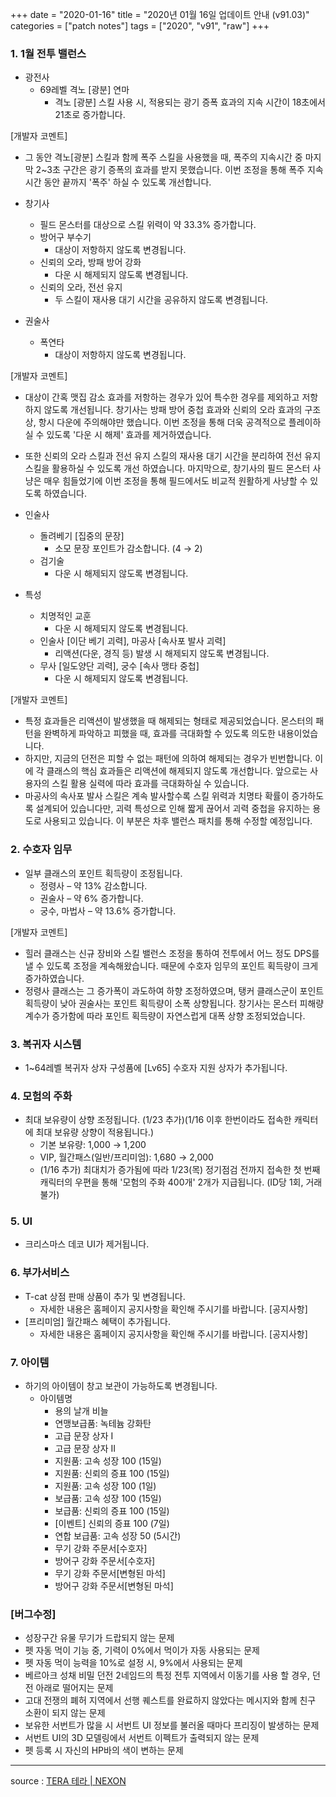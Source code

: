 +++
date = "2020-01-16"
title = "2020년 01월 16일 업데이트 안내 (v91.03)"
categories = ["patch notes"]
tags = ["2020", "v91", "raw"]
+++

### 1. 1월 전투 밸런스
- 광전사
  - 69레벨 격노 [광분] 연마
    - 격노 [광분] 스킬 사용 시, 적용되는 광기 증폭 효과의 지속 시간이 18초에서 21초로 증가합니다.

[개발자 코멘트]
- 그 동안 격노[광분] 스킬과 함께 폭주 스킬을 사용했을 때, 폭주의 지속시간 중 마지막 2~3초 구간은 광기 증폭의 효과를 받지 못했습니다. 이번 조정을 통해 폭주 지속시간 동안 끝까지 '폭주' 하실 수 있도록 개선합니다.

- 창기사
  - 필드 몬스터를 대상으로 스킬 위력이 약 33.3% 증가합니다.
  - 방어구 부수기
    - 대상이 저항하지 않도록 변경됩니다.
  - 신뢰의 오라, 방패 방어 강화
    - 다운 시 해제되지 않도록 변경됩니다.
  - 신뢰의 오라, 전선 유지
    - 두 스킬이 재사용 대기 시간을 공유하지 않도록 변경됩니다.
- 권술사
  - 폭연타
    - 대상이 저항하지 않도록 변경됩니다.

[개발자 코멘트]
- 대상이 간혹 맷집 감소 효과를 저항하는 경우가 있어 특수한 경우를 제외하고 저항하지 않도록 개선됩니다. 창기사는 방패 방어 중첩 효과와 신뢰의 오라 효과의 구조 상, 항시 다운에 주의해야만 했습니다. 이번 조정을 통해 더욱 공격적으로 플레이하실 수 있도록 '다운 시 해제' 효과를 제거하였습니다.
- 또한 신뢰의 오라 스킬과 전선 유지 스킬의 재사용 대기 시간을 분리하여 전선 유지 스킬을 활용하실 수 있도록 개선 하였습니다. 마지막으로, 창기사의 필드 몬스터 사냥은 매우 힘들었기에 이번 조정을 통해 필드에서도 비교적 원활하게 사냥할 수 있도록 하였습니다.

- 인술사
  - 돌려베기 [집중의 문장]
    - 소모 문장 포인트가 감소합니다. (4 → 2)
  - 검기술
    - 다운 시 해제되지 않도록 변경됩니다.
- 특성
  - 치명적인 교훈
    - 다운 시 해제되지 않도록 변경됩니다.
  - 인술사 [이단 베기 괴력], 마공사 [속사포 발사 괴력]
    - 리액션(다운, 경직 등) 발생 시 해제되지 않도록 변경됩니다.
  - 무사 [일도양단 괴력], 궁수 [속사 맹타 중첩]
    - 다운 시 해제되지 않도록 변경됩니다.

[개발자 코멘트]
- 특정 효과들은 리액션이 발생했을 때 해제되는 형태로 제공되었습니다. 몬스터의 패턴을 완벽하게 파악하고 피했을 때, 효과를 극대화할 수 있도록 의도한 내용이었습니다.
- 하지만, 지금의 던전은 피할 수 없는 패턴에 의하여 해제되는 경우가 빈번합니다. 이에 각 클래스의 핵심 효과들은 리액션에 해제되지 않도록 개선합니다. 앞으로는 사용자의 스킬 활용 실력에 따라 효과를 극대화하실 수 있습니다.
- 마공사의 속사포 발사 스킬은 계속 발사할수록 스킬 위력과 치명타 확률이 증가하도록 설계되어 있습니다만, 괴력 특성으로 인해 짧게 끊어서 괴력 중첩을 유지하는 용도로 사용되고 있습니다. 이 부분은 차후 밸런스 패치를 통해 수정할 예정입니다.

### 2. 수호자 임무
- 일부 클래스의 포인트 획득량이 조정됩니다.
  - 정령사 – 약 13% 감소합니다.
  - 권술사 – 약 6% 증가합니다.
  - 궁수, 마법사 – 약 13.6% 증가합니다.

[개발자 코멘트]
- 힐러 클래스는 신규 장비와 스킬 밸런스 조정을 통하여 전투에서 어느 정도 DPS를 낼 수 있도록 조정을 계속해왔습니다. 때문에 수호자 임무의 포인트 획득량이 크게 증가하였습니다.
- 정령사 클래스는 그 증가폭이 과도하여 하향 조정하였으며, 탱커 클래스군이 포인트 획득량이 낮아 권술사는 포인트 획득량이 소폭 상향됩니다. 창기사는 몬스터 피해량 계수가 증가함에 따라 포인트 획득량이 자연스럽게 대폭 상향 조정되었습니다.

### 3. 복귀자 시스템
- 1~64레벨 복귀자 상자 구성품에 [Lv65] 수호자 지원 상자가 추가됩니다.

### 4. 모험의 주화
- 최대 보유량이 상향 조정됩니다. (1/23 추가)(1/16 이후 한번이라도 접속한 캐릭터에 최대 보유량 상향이 적용됩니다.)
  - 기본 보유량: 1,000 → 1,200
  - VIP, 월간패스(일반/프리미엄): 1,680 → 2,000
  - (1/16 추가) 최대치가 증가됨에 따라 1/23(목) 정기점검 전까지 접속한 첫 번째 캐릭터의 우편을 통해 '모험의 주화 400개' 2개가 지급됩니다. (ID당 1회, 거래 불가)

### 5. UI
- 크리스마스 데코 UI가 제거됩니다.

### 6. 부가서비스
- T-cat 상점 판매 상품이 추가 및 변경됩니다.
  - 자세한 내용은 홈페이지 공지사항을 확인해 주시기를 바랍니다. [공지사항]
- [프리미엄] 월간패스 혜택이 추가됩니다.
  - 자세한 내용은 홈페이지 공지사항을 확인해 주시기를 바랍니다. [공지사항]

### 7. 아이템
- 하기의 아이템이 창고 보관이 가능하도록 변경됩니다.
  - 아이템명
    - 용의 날개 비늘
    - 연맹보급품: 녹테늄 강화탄
    - 고급 문장 상자 I
    - 고급 문장 상자 II
    - 지원품: 고속 성장 100 (15일)
    - 지원품: 신뢰의 증표 100 (15일)
    - 지원품: 고속 성장 100 (1일)
    - 보급품: 고속 성장 100 (15일)
    - 보급품: 신뢰의 증표 100 (15일)
    - [이벤트] 신뢰의 증표 100 (7일)
    - 연합 보급품: 고속 성장 50 (5시간)
    - 무기 강화 주문서[수호자]
    - 방어구 강화 주문서[수호자]
    - 무기 강화 주문서[변형된 마석]
    - 방어구 강화 주문서[변형된 마석]

### [버그수정]
- 성장구간 유물 무기가 드랍되지 않는 문제
- 펫 자동 먹이 기능 중, 기력이 0%에서 먹이가 자동 사용되는 문제
- 펫 자동 먹이 능력을 10%로 설정 시, 9%에서 사용되는 문제
- 베르아크 성채 비밀 던전 2네임드의 특정 전투 지역에서 이동기를 사용 할 경우, 던전 아래로 떨어지는 문제
- 고대 전쟁의 폐허 지역에서 선행 퀘스트를 완료하지 않았다는 메시지와 함께 친구 소환이 되지 않는 문제
- 보유한 서번트가 많을 시 서번트 UI 정보를 불러올 때마다 프리징이 발생하는 문제
- 서번트 UI의 3D 모델링에서 서번트 이펙트가 출력되지 않는 문제
- 펫 등록 시 자신의 HP바의 색이 변하는 문제

----

source : [TERA 테라 | NEXON](http://tera.nexon.com/news/update/view.aspx?n4articlesn=425)
